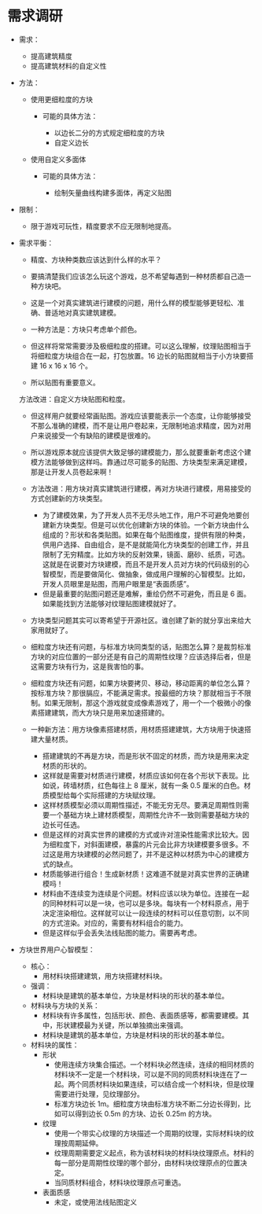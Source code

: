 # 需求调研

- 需求：

  - 提高建筑精度
  - 提高建筑材料的自定义性

- 方法：

  - 使用更细粒度的方块

    - 可能的具体方法：

      - 以边长二分的方式规定细粒度的方块
      - 自定义边长

  - 使用自定义多面体

    - 可能的具体方法：

      - 绘制矢量曲线构建多面体，再定义贴图

- 限制：

  - 限于游戏可玩性，精度要求不应无限制地提高。

- 需求平衡：

  - 精度、方块种类数应该达到什么样的水平？

  - 要搞清楚我们应该怎么玩这个游戏，总不希望每遇到一种材质都自己造一种方块吧。

  - 这是一个对真实建筑进行建模的问题，用什么样的模型能够更轻松、准确、普适地对真实建筑建模。

  - 一种方法是：方块只考虑单个颜色。

   - 但这样将常常需要涉及极细粒度的搭建。可以这么理解，纹理贴图相当于将细粒度方块组合在一起，打包放置。16 边长的贴图就相当于小方块要搭建       16 x 16 x 16 个。
    - 所以贴图有重要意义。

    方法改进：自定义方块贴图和粒度。

    - 但这样用户就要经常画贴图。游戏应该要能表示一个态度，让你能够接受不那么准确的建模，而不是让用户卷起来，无限制地追求精度，因为对用户来说接受一个有缺陷的建模是很难的。
    - 所以游戏原本就应该提供大致足够的建模能力，那么就要重新考虑这个建模方法能够做到这样吗。靠通过尽可能多的贴图、方块类型来满足建模，那是让开发人员卷起来啊！

  - 方法改进：用方块对真实建筑进行建模，再对方块进行建模，用易接受的方式创建新的方块类型。

    - 为了建模效果，为了开发人员不无尽头地工作，用户不可避免地要创建新方块类型。但是可以优化创建新方块的体验。一个新方块由什么组成的？形状和各类贴图。如果在每个贴图维度，提供有限的种类，供用户选择、自由组合，是不是就能简化方块类型的创建工作，并且限制了无穷精度。比如方块的反射效果，镜面、磨砂、纸质，可选。这就是在说要对方块建模，而且不是开发人员对方块的代码级别的心智模型，而是要做简化、做抽象，做成用户理解的心智模型。比如，开发人员眼里是贴图，而用户眼里是“表面质感”。
    - 但是最重要的贴图问题还是难解，重绘仍然不可避免，而且是 6 面。如果能找到方法能够对纹理贴图建模就好了。

  - 方块类型问题其实可以寄希望于开源社区。谁创建了新的就分享出来给大家用就好了。

  - 细粒度方块还有问题，与标准方块同类型的话，贴图怎么算？是裁剪标准方块的对应位置的一部分还是有自己的周期性纹理？应该选择后者，但是这需要方块有行为，这是我害怕的事。

  - 细粒度方块还有问题，如果方块要拷贝、移动，移动距离的单位怎么算？按标准方块？那很膈应，不能满足需求。按最细的方块？那就相当于不限制。如果无限制，那这个游戏就变成像素游戏了，用一个一个极微小的像素搭建建筑，而大方块只是用来加速搭建的。

  - 一种新方法：用方块像素搭建材质，用材质搭建建筑，大方块用于快速搭建大量材质。

    - 搭建建筑的不再是方块，而是形状不固定的材质，而方块是用来决定材质的形状的。
    - 这样就是需要对材质进行建模，材质应该如何在各个形状下表现。比如说，砖墙材质，红色每往上 8 厘米，就有一条 0.5 厘米的白色。材质模型给每个实际搭建的方块赋纹理。
    - 这样材质模型必须以周期性描述，不能无穷无尽。要满足周期性则需要一个基础方块上建材质模型，周期性允许不一致则需要基础方块的边长可任选。
    - 但是这样的对真实世界的建模的方式或许对渲染性能需求比较大。因为细粒度下，对斜面建模，暴露的片元会比非方块建模要多很多。不过这是用方块建模的必然问题了，并不是这种以材质为中心的建模方式的缺点。
    - 材质能够进行组合！生成新材质！这难道不就是对真实世界的正确建模吗！
    - 材料由不连续变为连续是个问题。材料应该以块为单位。连接在一起的同种材料可以是一块，也可以是多块。每块有一个材料原点，用于决定渲染相位。这样就可以让一段连续的材料可以任意切割，以不同的方式渲染。对应的，需要有材料组合的能力。
    - 但是这样似乎会丢失法线贴图的能力。需要再考虑。
  
- 方块世界用户心智模型：

  - 核心：
    - 用材料块搭建建筑，用方块搭建材料块。
  - 强调：
    - 材料块是建筑的基本单位，方块是材料块的形状的基本单位。
  - 材料块与方块的关系：
    - 材料块有许多属性，包括形状、颜色、表面质感等，都需要建模。其中，形状建模最为关键，所以单独摘出来强调。
    - 材料块是建筑的基本单位，方块是材料块的形状的基本单位。
  - 材料块的属性：
    - 形状
      - 使用连续方块集合描述。一个材料块必然连续，连续的相同材质的材料块不一定是一个材料块，可以是不同的同质材料块连在了一起。两个同质材料块如果连续，可以结合成一个材料块，但是纹理需要进行处理，见纹理部分。
      - 标准方块边长 1m。细粒度方块由标准方块不断二分边长得到，比如可以得到边长 0.5m 的方块、边长 0.25m 的方块。
    - 纹理
      - 使用一个带实心纹理的方块描述一个周期的纹理，实际材料块的纹理按周期延伸。
      - 纹理周期需要定义起点，称为该材料块的材料块纹理原点。材料的每一部分是周期性纹理的哪个部分，由材料块纹理原点的位置决定。
      - 当同质材料组合，材料块纹理原点可重选。
    - 表面质感
      - 未定，或使用法线贴图定义